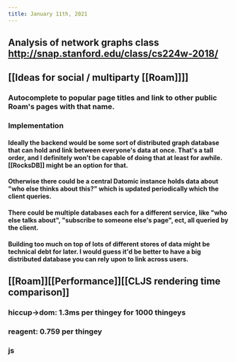 ```yaml
---
title: January 11th, 2021
---
```


## Analysis of network graphs class http://snap.stanford.edu/class/cs224w-2018/

## [[Ideas for social / multiparty [[Roam]]]]
### Autocomplete to popular page titles and link to other public Roam's pages with that name.

### Implementation
#### Ideally the backend would be some sort of distributed graph database that can hold and link between everyone's data at once. That's a tall order, and I definitely won't be capable of doing that at least for awhile. [[RocksDB]] might be an option for that.

#### Otherwise there could be a central Datomic instance holds data about "who else thinks about this?" which is updated periodically which the client queries.

#### There could be multiple databases each for a different service, like "who else talks about", "subscribe to someone else's page", ect, all queried by the client.

#### Building too much on top of lots of different stores of data might be technical debt for later. I would guess it'd be better to have a big distributed database you can rely upon to link across users.

## [[Roam]][[Performance]][[CLJS rendering time comparison]]
### hiccup->dom: 1.3ms per thingey for 1000 thingeys

### reagent: 0.759 per thingey

### js <template> 0.02ms per thingey 

### js createElement took 0.16ms per thingey

### js obj+template: 0.045ms per thingey

### js from tree: 0.05ms per thingey. This is awesome!

### Now for a copy of the actual Roam html: 

## [[Jonathan Blow]] is right. Passing global state through every function doesn't actually acomplish anything. In cljs, it's easy to structure code so only one event handler happens at once, you could easily know what the state is without passing state. Making the atom only take valid states (putting partial states in branches) doesn't do anything, because there's no other thread to use the valid state!

## If you want to hit every frame in your VR app for 2 hours, you need to be on time, to the millisecond, 648000 times in a row. That's a lot of consistency.
### I definitely can't handle more than 5% missed frames at 90hz without getting nauseous. 

## [[The Witness]]
### Marsh: spinning L shadow, purple swirly bottom.

## [[Computronium]][[Ray Kurzweil]] https://www.youtube.com/watch?v=lAJkDrBCA6k
### I doubt computronium is legit, in that I think even the best computers would still have macroscopic structure, mainly for heat dissipation. You can't just put a lump of identical microscopic particles together and expect it to conduct heat or energy efficiently.

## [[Learning from the fastest website on the internet]]
### https://www.bhphotovideo.com/ HOLY FUCK THIS IS EPIC!!!!!!!!!!!!! It appears to be a legit site with some dynamic content, not pure HTML, and it loads in <500ms. This is amazing.

### Fast site using react: https://airbnb.com it has its homepage in html which loads in 200ms, and only pulls in React later.

## [[Ray Kurzweil]] https://news.knowledia.com/US/en/articles/how-ray-kurzweil-s-2019-predictions-are-faring-pt-4-376cca0fe558f4c41e1b64a01bfbce3fcaa303e5
### wow he got a lot right

## [[Tao Quotes]] I feel like my best tool for truthfinding is enjoying hanging out with truth seekers more than hanging out with other people. It would be so much harder for someone who enjoyed hanging around people who spew bullshit all da

## TODO Later today ask [[Conaw]] when to interview
